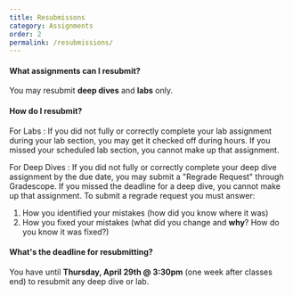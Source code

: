 ```yaml
---
title: Resubmissons
category: Assignments
order: 2
permalink: /resubmissions/
---
```


#### What assignments can I resubmit?
You may resubmit **deep dives** and **labs** only.

#### How do I resubmit?
For Labs
: If you did not fully or correctly complete your lab assignment during your lab section, you may get it checked off during hours. If you missed your scheduled lab section, you cannot make up that assignment.

For Deep Dives
: If you did not fully or correctly complete your deep dive assignment by the due date, you may submit a "Regrade Request" through Gradescope. If you missed the deadline for a deep dive, you cannot make up that assignment. To submit a regrade request you must answer:
1. How you identified your mistakes (how did you know where it was)
2. How you fixed your mistakes (what did you change and **why**? How do you know it was fixed?)

#### What's the deadline for resubmitting?
You have until **Thursday, April 29th @ 3:30pm** (one week after classes end) to resubmit any deep dive or lab.
